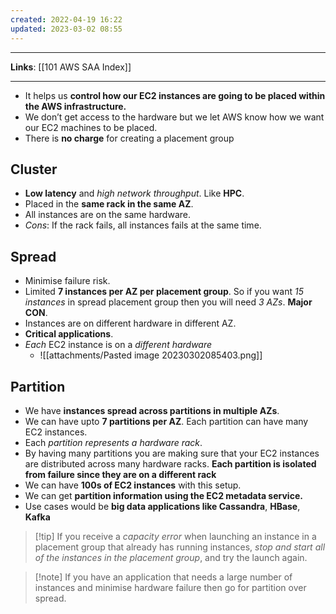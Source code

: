 ```yaml
---
created: 2022-04-19 16:22
updated: 2023-03-02 08:55
---
```

---
**Links**: [[101 AWS SAA Index]]

---
-   It helps us **control how our EC2 instances are going to be placed within the AWS infrastructure.**
-   We don’t get access to the hardware but we let AWS know how we want our EC2 machines to be placed.
-   There is **no charge** for creating a placement group

## Cluster
- **Low latency** and *high network throughput*. Like **HPC**.
- Placed in the **same rack in the same AZ**.
- All instances are on the same hardware.
- *Cons*: If the rack fails, all instances fails at the same time.

## Spread
- Minimise failure risk.
- Limited **7 instances per AZ per placement group**. So if you want *15 instances* in spread placement group then you will need *3 AZs*. **Major CON**.
- Instances are on different hardware in different AZ.
- **Critical applications**.
- *Each* EC2 instance is on a *different hardware*
	- ![[attachments/Pasted image 20230302085403.png]]

## Partition
- We have **instances spread across partitions in multiple AZs**.
- We can have upto **7 partitions per AZ**. Each partition can have many EC2 instances.
- Each *partition represents a hardware rack*.
-   By having many partitions you are making sure that your EC2 instances are distributed across many hardware racks. **Each partition is isolated from failure since they are on a different rack**
-   We can have **100s of EC2 instances** with this setup.
-   We can get **partition information using the EC2 metadata service.**
-   Use cases would be **big data applications like Cassandra**, **HBase**, **Kafka**

> [!tip] If you receive a *capacity error* when launching an instance in a placement group that already has running instances, *stop and start all of the instances in the placement group*, and try the launch again. 

> [!note] If you have an application that needs a large number of instances and minimise hardware failure then go for partition over spread.